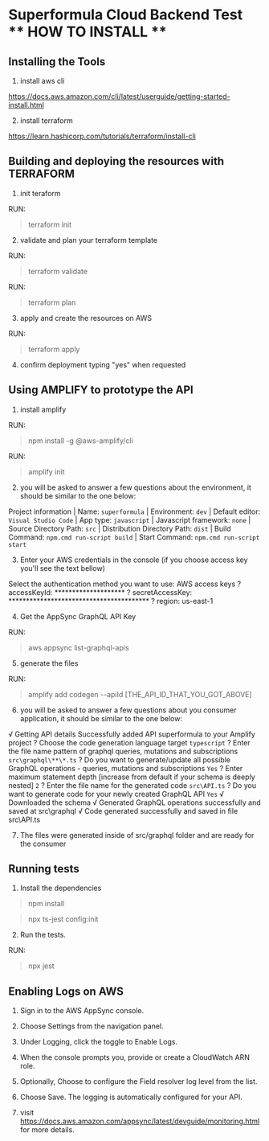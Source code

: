 # Superformula Cloud Backend Test ** HOW TO INSTALL **


## Installing the Tools

1. install aws cli

https://docs.aws.amazon.com/cli/latest/userguide/getting-started-install.html

2. install terraform

https://learn.hashicorp.com/tutorials/terraform/install-cli


## Building and deploying the resources with TERRAFORM

1. init teraform

RUN:
> terraform init

2. validate and plan your terraform template

RUN:
> terraform validate

RUN:
> terraform plan

3. apply and create the resources on AWS

RUN:
> terraform apply

4. confirm deployment typing "yes" when requested


## Using AMPLIFY to prototype the API

1. install amplify

RUN:
> npm install -g @aws-amplify/cli

RUN:
> amplify init

2. you will be asked to answer a few questions about the environment, it should be similar to the one below:

Project information
| Name: `superformula`
| Environment: `dev`
| Default editor: `Visual Studio Code`
| App type: `javascript`
| Javascript framework: `none`
| Source Directory Path: `src`
| Distribution Directory Path: `dist`
| Build Command: `npm.cmd run-script build`
| Start Command: `npm.cmd run-script start`

3. Enter your AWS credentials in the console (if you choose access key you'll see the text bellow)

Select the authentication method you want to use: AWS access keys
? accessKeyId:  ********************
? secretAccessKey:  ****************************************
? region:  us-east-1

4. Get the AppSync GraphQL API Key

RUN:
> aws appsync list-graphql-apis

5. generate the files

RUN:
> amplify add codegen --apiId [THE_API_ID_THAT_YOU_GOT_ABOVE]

6. you will be asked to answer a few questions about you consumer application, it should be similar to the one below:

√ Getting API details
Successfully added API superformula to your Amplify project
? Choose the code generation language target `typescript`
? Enter the file name pattern of graphql queries, mutations and subscriptions `src\graphql\**\*.ts`
? Do you want to generate/update all possible GraphQL operations - queries, mutations and subscriptions `Yes`
? Enter maximum statement depth [increase from default if your schema is deeply nested] `2`
? Enter the file name for the generated code `src\API.ts`
? Do you want to generate code for your newly created GraphQL API `Yes`
√ Downloaded the schema
√ Generated GraphQL operations successfully and saved at src\graphql
√ Code generated successfully and saved in file src\API.ts

7. The files were generated inside of src/graphql folder and are ready for the consumer


## Running tests

1. Install the dependencies

> npm install 

> npx ts-jest config:init

2. Run the tests.

RUN:
> npx jest


## Enabling Logs on AWS

1. Sign in to the AWS AppSync console.

2. Choose Settings from the navigation panel.

3. Under Logging, click the toggle to Enable Logs.

4. When the console prompts you, provide or create a CloudWatch ARN role.

5. Optionally, Choose to configure the Field resolver log level from the list.

6. Choose Save. The logging is automatically configured for your API.

7. visit https://docs.aws.amazon.com/appsync/latest/devguide/monitoring.html for more details.


